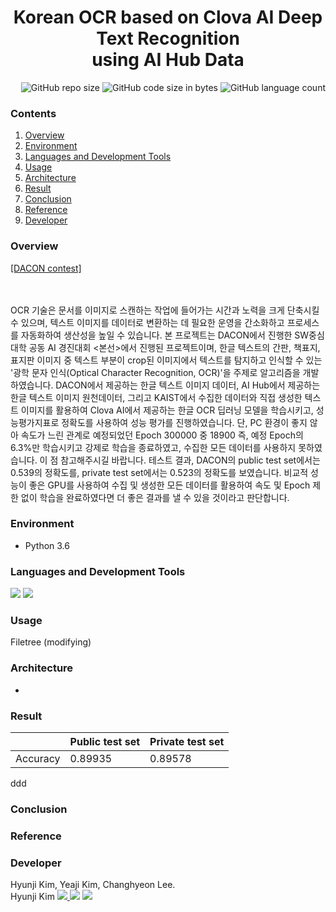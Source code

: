 # <div align=center> Korean OCR based on Clova AI Deep Text Recognition <br/> using AI Hub Data </div>

<div align=right> <img alt="GitHub repo size" src="https://img.shields.io/github/repo-size/HJK02130/Korean-OCR-based-on-Clova-AI-Deep-Text-Recognition-using-AI-Hub-Data?style=flat-square"> <img alt="GitHub code size in bytes" src="https://img.shields.io/github/languages/code-size/HJK02130/Korean-OCR-based-on-Clova-AI-Deep-Text-Recognition-using-AI-Hub-Data?style=flat-square"> <img alt="GitHub language count" src="https://img.shields.io/github/languages/count/HJK02130/Korean-OCR-based-on-Clova-AI-Deep-Text-Recognition-using-AI-Hub-Data?style=flat-square"> </div>


### Contents
1. [Overview](#overview)
2. [Environment](#Environment)
3. [Languages and Development Tools](#languages-and-development-tools)
4. [Usage](#usage)
5. [Architecture](#architecture)
6. [Result](#result)
7. [Conclusion](#conclusion)
8. [Reference](#reference)
9. [Developer](#developer)


### Overview
[[DACON contest]](https://dacon.io/competitions/official/235970/overview/description)<br/>

<br/>
<br/>
OCR 기술은 문서를 이미지로 스캔하는 작업에 들어가는 시간과 노력을 크게 단축시킬 수 있으며, 텍스트 이미지를 데이터로 변환하는 데 필요한 운영을 간소화하고 프로세스를 자동화하여 생산성을 높일 수 있습니다. 본 프로젝트는 DACON에서 진행한 SW중심대학 공동 AI 경진대회 <본선>에서 진행된 프로젝트이며, 한글 텍스트의 간판, 책표지, 표지판 이미지 중 텍스트 부분이 crop된 이미지에서 텍스트를 탐지하고 인식할 수 있는 '광학 문자 인식(Optical Character Recognition, OCR)'을 주제로 알고리즘을 개발하였습니다. DACON에서 제공하는 한글 텍스트 이미지 데이터, AI Hub에서 제공하는 한글 텍스트 이미지 원천데이터, 그리고 KAIST에서 수집한 데이터와 직접 생성한 텍스트 이미지를 활용하여 Clova AI에서 제공하는 한글 OCR 딥러닝 모델을 학습시키고, 성능평가지표로 정확도를 사용하여 성능 평가를 진행하였습니다. 단, PC 환경이 좋지 않아 속도가 느린 관계로 예정되었던 Epoch 300000 중 18900 즉, 예정 Epoch의 6.3%만 학습시키고 강제로 학습을 종료하였고, 수집한 모든 데이터를 사용하지 못하였습니다. 이 점 참고해주시길 바랍니다. 테스트 결과, DACON의 public test set에서는 0.539의 정확도를, private test set에서는 0.523의 정확도를 보였습니다. 비교적 성능이 좋은 GPU를 사용하여 수집 및 생성한 모든 데이터를 활용하여 속도 및 Epoch 제한 없이 학습을 완료하였다면 더 좋은 결과를 낼 수 있을 것이라고 판단합니다.

### Environment
+ Python 3.6

### Languages and Development Tools
<img src="https://img.shields.io/badge/Python-3766AB?style=flat-square&logo=Python&logoColor=white"/> <img src="https://img.shields.io/badge/Google Colab-F9AB00?style=flat-square&logo=GoogleColab&logoColor=white"/>

### Usage
Filetree (modifying)

### Architecture
+ 
		

### Result
||Public test set|Private test set|
|:---:|:---|:---|
|Accuracy|0.89935|0.89578|

ddd

### Conclusion


### Reference


### Developer
Hyunji Kim, Yeaji Kim, Changhyeon Lee.
<br />
Hyunji Kim <a href="mailto:hjk021@khu.ac.kr"> <img src ="https://img.shields.io/badge/Gmail-EA4335.svg?&style=flat-squar&logo=Gmail&logoColor=white"/> 
[<img src="https://img.shields.io/badge/Notion-000000?style=flat-square&logo=Notion&logoColor=white"/>](https://read-me.notion.site/Hyunji-Kim-9dbdb62cc84347feb85b3c58225bb63b)
	<a href = "https://github.com/HJK02130"> <img src ="https://img.shields.io/badge/Github-181717.svg?&style=flat-squar&logo=Github&logoColor=white"/> </a>
